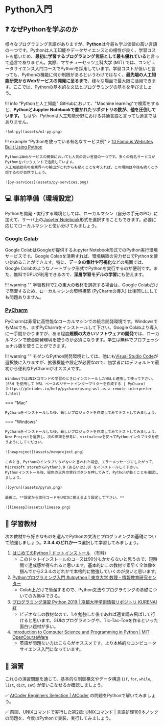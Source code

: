# Python入門

## :question: なぜPythonを学ぶのか

様々なプログラミング言語がありますが、**Python**は今最も学ぶ価値の高い言語の一つです。Pythonは人工知能やデータサイエンスとの相性が良く、学習コストも低いため、**最初に学習するプログラミング言語として最も優れている**と言って過言でありません。実際、マサチューセッツ工科大学 (MIT) では、コンピュータサイエンス入門コースでPythonを採用しています。学習コストが低いと言っても、Pythonの機能に何か制限があるというわけではなく、**最先端の人工知能研究からWebサービスの開発に至るまで**、様々な場面で最大限に活用できます。ここでは、Pythonの基本的な文法とプログラミングの基本を学びましょう。

!!! info "Pythonと人工知能"
    GitHubにおいて、"Machine learning"で検索をすると、**PythonとJupyter Notebookで書かれたリポジトリの数が、他を圧倒しています。**
    もはや、Pythonは人工知能分野における共通言語と言っても過言ではありません。

    ![ml-py](assets/ml-py.png)


!!! example "Pythonを使っている有名なサービス例"
    > [10 Famous Websites Built Using Python](https://learn.onemonth.com/10-famous-websites-built-using-python/)

    PythonはWebサービスの開発においても人気の高い言語の一つです。多くの有名サービスがPythonをバックエンドで活用しています。
    人工知能技術の産業界への輸出がこれからも続くことを考えれば、この傾向は今後も続くと予想するのが自然でしょう。

    ![py-services](assets/py-services.png)


## :computer: 事前準備（環境設定）

Pythonを開発・実行する環境としては、ローカルマシン（自分の手元のPC）に加えて、サーバ上の[Jupyter Notebook](https://jupyter.org/)形式を選択することもできます。必要に応じてローカルマシンと使い分けてみましょう。

### [Google Colab](https://colab.research.google.com/)

Google ColabはGoogleが提供するJupyter Notebook形式でのPython実行環境サービスです。Google Colabを活用すれば、環境構築の労力ゼロでPythonを使い始めることができます。特に、**データの集計や可視化**などの場面では、Google Colabのようなノートブック形式でPythonを実行するのが便利です。また、無料でGPUが利用できるので、**深層学習モデルの学習**にも使えます。

!!! warning ""
    学習教材で2.の東大の教材を選択する場合は、Google Colabだけで簡潔するため、ローカルマシンの環境構築 (PyCharmの導入) は後回しにしても問題ありません。

### [PyCharm](https://www.jetbrains.com/ja-jp/pycharm/)

PyCharmは非常に高性能なローカルマシンでの統合開発環境です。WindowsでもMacでも、まずPyCharmをインストールして下さい。Google Colabより導入に一手間かかりますが、ある程度**規模の大きいソフトウェアの開発**では、ローカルマシンで統合開発環境を使うのが必須になります。学生は無料でプロフェッショナル版を使うことができます。

!!! warning ""
    モダンなPython開発環境としては、他にも[Visual Studio Code](https://code.visualstudio.com/)が選択肢に入りますが、拡張機能や設定が必要なので、初学者にはデフォルトで最初から便利なPyCharmがオススメです。
    
    WindowsではUNIXコマンドの学習のときにインストールしたWSLと連携して使って下さい。[SSH を使用して WSL ベースのリモートインタープリターを作成する | PyCharm](https://pleiades.io/help/pycharm/using-wsl-as-a-remote-interpreter-1.html)

=== "Mac"

    PyCharmをインストールした後、新しいプロジェクトを作成してみてテストしてみましょう。

=== "Windows"

    PyCharmをインストールした後、新しいプロジェクトを作成してみてテストしてみましょう。
    New Projectを選択し、次の画面を参考に、virtualenvを使ってPythonインタプリタを使うようにしてください。

    ![newproject](assets/newproject.png)

    このとき、Pythonのインタプリタがないと言われた場合、エラーメッセージにしたがって、Microsoft storeからPython3.9（あるいは3.8）をインストールして下さい。
    Pythonインストール後、緑色の三角の実行ボタンを押してみて、Pythonが動くことを確認しましょう。

    ![pyrun](assets/pyrun.png)

    最後に、**設定から改行コードをUNIXに揃えるよう設定して下さい。**

    ![linesep](assets/linesep.png)


## :orange_book: 学習教材

次の教材から好きなものを選んでPythonの文法とプログラミングの基礎について勉強しましょう。**2.3.4.のどれか一つ**選択して学習してみましょう。

1. [はじめてのPython | ドットインストール](https://dotinstall.com/lessons/basic_python_v4) （有料）
    - このドットインストールのコースは90分もかからないと思うので、短時間で達成感が得られると思います。基本的にこの教材で素早く全体像を掴んでから2.3.4.のどれかで本格的に勉強していくのが良いと思います。
2. [Pythonプログラミング入門 #utpython | 東京大学 数理・情報教育研究センター ](https://sites.google.com/view/ut-python/resource/%E6%95%99%E6%9D%90%E8%AC%9B%E7%BE%A9%E5%8B%95%E7%94%BB)
    - Colab上だけで簡潔するので、Python文法やプログラミングの基礎についてのみ集中できる。
3. [プログラミング演習 Python 2019 | 京都大学学術情報リポジトリ KURENAI 紅](https://repository.kulib.kyoto-u.ac.jp/dspace/handle/2433/245698)
    - ビデオなしの教材なので、1.を勉強した後であれば適宜読み飛ばして行けると思います。GUIのプログラミングや、Tic-Tac-Toeを作るといった面白い題材が多い。
4. [Introduction to Computer Science and Programming in Python | MIT OpenCourseWare](https://ocw.mit.edu/courses/electrical-engineering-and-computer-science/6-0001-introduction-to-computer-science-and-programming-in-python-fall-2016/index.htm)
    - 英語が問題ない方はこちらがオススメです。より本格的なコンピュータサイエンス入門になっています。

## :pencil: 演習

これらの演習問題を通じて、基本的な制御構文やデータ構造 (`if`, `for`, `while`, `list`, `dict`, `set`) が使いこなせるか確認しましょう。

:white_check_mark: [AtCoder Beginners Selection | AtCoder](https://atcoder.jp/contests/abs/tasks) の問題をPythonで解いてみましょう。

:white_check_mark: 前回、UNIXコマンドで実行した[第2章: UNIXコマンド | 言語処理100本ノック](https://nlp100.github.io/ja/)の問題を、今度はPythonで実装、実行してみましょう。
